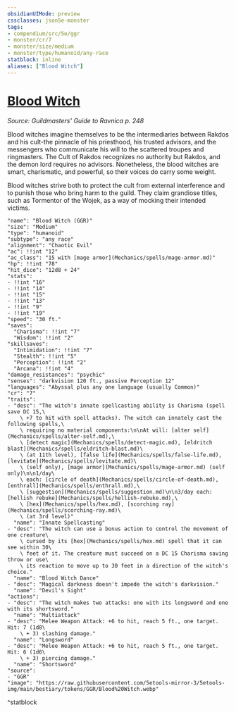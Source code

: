 ```yaml
---
obsidianUIMode: preview
cssclasses: json5e-monster
tags:
- compendium/src/5e/ggr
- monster/cr/7
- monster/size/medium
- monster/type/humanoid/any-race
statblock: inline
aliases: ["Blood Witch"]
---
```

# [Blood Witch](Mechanics\bestiary\humanoid/blood-witch-ggr.md)
*Source: Guildmasters' Guide to Ravnica p. 248*  

Blood witches imagine themselves to be the intermediaries between Rakdos and his cult-the pinnacle of his priesthood, his trusted advisors, and the messengers who communicate his will to the scattered troupes and ringmasters. The Cult of Rakdos recognizes no authority but Rakdos, and the demon lord requires no advisors. Nonetheless, the blood witches are smart, charismatic, and powerful, so their voices do carry some weight.

Blood witches strive both to protect the cult from external interference and to punish those who bring harm to the guild. They claim grandiose titles, such as Tormentor of the Wojek, as a way of mocking their intended victims.

```statblock
"name": "Blood Witch (GGR)"
"size": "Medium"
"type": "humanoid"
"subtype": "any race"
"alignment": "Chaotic Evil"
"ac": !!int "12"
"ac_class": "15 with [mage armor](Mechanics/spells/mage-armor.md)"
"hp": !!int "78"
"hit_dice": "12d8 + 24"
"stats":
- !!int "16"
- !!int "14"
- !!int "15"
- !!int "13"
- !!int "9"
- !!int "19"
"speed": "30 ft."
"saves":
  "Charisma": !!int "7"
  "Wisdom": !!int "2"
"skillsaves":
  "Intimidation": !!int "7"
  "Stealth": !!int "5"
  "Perception": !!int "2"
  "Arcana": !!int "4"
"damage_resistances": "psychic"
"senses": "darkvision 120 ft., passive Perception 12"
"languages": "Abyssal plus any one language (usually Common)"
"cr": "7"
"traits":
- "desc": "The witch's innate spellcasting ability is Charisma (spell save DC 15,\
    \ +7 to hit with spell attacks). The witch can innately cast the following spells,\
    \ requiring no material components:\n\nAt will: [alter self](Mechanics/spells/alter-self.md),\
    \ [detect magic](Mechanics/spells/detect-magic.md), [eldritch blast](Mechanics/spells/eldritch-blast.md)\
    \ (at 11th level), [false life](Mechanics/spells/false-life.md), [levitate](Mechanics/spells/levitate.md)\
    \ (self only), [mage armor](Mechanics/spells/mage-armor.md) (self only)\n\n1/day\
    \ each: [circle of death](Mechanics/spells/circle-of-death.md), [enthrall](Mechanics/spells/enthrall.md),\
    \ [suggestion](Mechanics/spells/suggestion.md)\n\n3/day each: [hellish rebuke](Mechanics/spells/hellish-rebuke.md),\
    \ [hex](Mechanics/spells/hex.md), [scorching ray](Mechanics/spells/scorching-ray.md)\
    \ (at 3rd level)"
  "name": "Innate Spellcasting"
- "desc": "The witch can use a bonus action to control the movement of one creature\
    \ cursed by its [hex](Mechanics/spells/hex.md) spell that it can see within 30\
    \ feet of it. The creature must succeed on a DC 15 Charisma saving throw or use\
    \ its reaction to move up to 30 feet in a direction of the witch's choice."
  "name": "Blood Witch Dance"
- "desc": "Magical darkness doesn't impede the witch's darkvision."
  "name": "Devil's Sight"
"actions":
- "desc": "The witch makes two attacks: one with its longsword and one with its shortsword."
  "name": "Multiattack"
- "desc": "Melee Weapon Attack: +6 to hit, reach 5 ft., one target. Hit: 7 (1d8\
    \ + 3) slashing damage."
  "name": "Longsword"
- "desc": "Melee Weapon Attack: +6 to hit, reach 5 ft., one target. Hit: 6 (1d6\
    \ + 3) piercing damage."
  "name": "Shortsword"
"source":
- "GGR"
"image": "https://raw.githubusercontent.com/5etools-mirror-3/5etools-img/main/bestiary/tokens/GGR/Blood%20Witch.webp"
```
^statblock